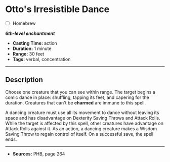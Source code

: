 # Otto's Irresistible Dance
- [ ] Homebrew

***6th-level enchantment***
- **Casting Time:** action
- **Duration:** 1 minute
- **Range:** 30 feet
- **Tags:** verbal, concentration

---

## Description
Choose one creature that you can see within range.
The target begins a comic dance in place: shuffling, tapping its feet, and capering for the duration.
Creatures that can't be **charmed** are immune to this spell.

A dancing creature must use all its movement to dance without leaving its space and has disadvantage on Dexterity Saving Throws and Attack Rolls.
While the target is affected by this spell, other creatures have advantage on Attack Rolls against it.
As an action, a dancing creature makes a Wisdom Saving Throw to regain control of itself.
On a successful save, the spell ends.

---

- **Sources:** PHB, page 264
